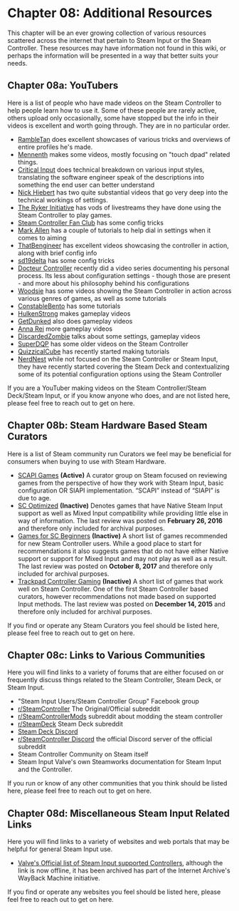 # Chapter 08: Additional Resources

This chapter will be an ever growing collection of various resources scattered across the internet that pertain to Steam Input or the Steam Controller. These resources may have information not found in this wiki, or perhaps the information will be presented in a way that better suits your needs.

## Chapter 08a: YouTubers

Here is a list of people who have made videos on the Steam Controller to help people learn how to use it. Some of these people are rarely active, others upload only occasionally, some have stopped but the info in their videos is excellent and worth going through. They are in no particular order.

* [RambleTan](https://www.youtube.com/c/rambletan) does excellent showcases of various tricks and overviews of entire profiles he's made.
* [Mennenth](https://www.youtube.com/c/mennenth) makes some videos, mostly focusing on "touch dpad" related things.
* [Critical Input](https://www.youtube.com/user/CritComposer) does technical breakdown on various input styles, translating the software engineer speak of the descriptions into something the end user can better understand
* [Nick Hiebert](https://www.youtube.com/channel/UC_B_yN5Jzd2OPvKSp-ogG2Q) has two quite substantial videos that go very deep into the technical workings of settings.
* [The Ryker Initiative](https://www.youtube.com/channel/UC6Rq0h-Z1_P8NiPTFZDwaig) has vods of livestreams they have done using the Steam Controller to play games.
* [Steam Controller Fan Club](https://www.youtube.com/channel/UCf0_gzICBuymWyniCUGWzrA) has some config tricks
* [Mark Allen](https://www.youtube.com/channel/UCC3PunEhHJDtDy9LvuukCLw) has a couple of tutorials to help dial in settings when it comes to aiming
* [ThatBengineer](https://www.youtube.com/channel/UCJnAmSJEJqTgpH57FaD1hag) has excellent videos showcasing the controller in action, along with brief config info
* [sd19delta](https://www.youtube.com/channel/UC1DUtuoQCN-cc2b3PLteNeg) has some config tricks
* [Docteur Controller](https://www.youtube.com/channel/UC1GoAgop-6tbftsU4qtpSOQ) recently did a video series documenting his personal process. Its less about configuration settings - though those are present - and more about his philosophy behind his configurations
* [Woodsie](https://www.youtube.com/user/TheDarkAlly) has some videos showing the Steam Controller in action across various genres of games, as well as some tutorials
* [ConstableBento](https://www.youtube.com/channel/UCVC5wCDSwvZwABWEPqv5mfw) has some tutorials
* [HulkenStrong](https://www.youtube.com/channel/UC3YOFnM5LFS8l0mjgotHQXA) makes gameplay videos
* [GetDunked](https://www.youtube.com/channel/UCBcATKRld-58W6Db5aBeAgQ) also does gameplay videos
* [Anna Rei](https://www.youtube.com/channel/UCZML-UtFCxDajBXALA40unQ) more gameplay videos
* [DiscardedZombie](https://www.youtube.com/user/Necrocom4) talks about some settings, gameplay videos
* [SuperDQP](https://www.youtube.com/user/SuperDQP) has some older videos on the Steam Controller
* [QuizzicalCube](https://www.youtube.com/channel/UC766xnOCoh_5BoBpGSJ1AQA) has recently started making tutorials
* [NerdNest](https://www.youtube.com/channel/UCiC38Llz5e3qR6EaQAGlWvw) while not focused on the Steam Controller or Steam Input, they have recently started covering the Steam Deck and contextualizing some of its potential configuration options using the Steam Controller

If you are a YouTuber making videos on the Steam Controller/Steam Deck/Steam Input, or if you know anyone who does, and are not listed here, please feel free to reach out to get on here.

## Chapter 08b: Steam Hardware Based Steam Curators

Here is a list of Steam community run Curators we feel may be beneficial for consumers when buying to use with Steam Hardware.

* [SCAPI Games](https://store.steampowered.com/curator/30072643/) **(Active)** A curator group on Steam focused on reviewing games from the perspective of how they work with Steam Input, basic configuration OR SIAPI implementation. “SCAPI” instead of “SIAPI” is due to age.
* [SC Optimized](https://store.steampowered.com/curator/11109760-SC-Optimized/) **(Inactive)** Denotes games that have Native Steam Input support as well as Mixed Input compatibility while providing little else in way of information. The last review was posted on **February 26, 2016** and therefore only included for archival purposes.
* [Games for SC Beginners](https://store.steampowered.com/curator/30069499-Games-for-SC-Beginners/) **(Inactive)** A short list of games recommended for new Steam Controller users. While a good place to start for recommendations it also suggests games that do not have either Native support or support for Mixed Input and may not play as well as a result. The last review was posted on **October 8, 2017** and therefore only included for archival purposes.
* [Trackpad Controller Gaming](https://store.steampowered.com/curator/11165520-Trackpad-Controller-Gaming/) **(Inactive)** A short list of games that work well on Steam Controller. One of the first Steam Controller based curators, however recommendations not made based on supported Input methods. The last review was posted on **December 14, 2015** and therefore only included for archival purposes.

If you find or operate any Steam Curators you feel should be listed here, please feel free to reach out to get on here.

## Chapter 08c: Links to Various Communities

Here you will find links to a variety of forums that are either focused on or frequently discuss things related to the Steam Controller, Steam Deck, or Steam Input.

* "Steam Input Users/Steam Controller Group" Facebook group
* [r/SteamController](https://reddit.com/r/SteamController) The Original/Official subreddit
* [r/SteamControllerMods](https://reddit.com/r/SteamControllerMods) subreddit about modding the steam controller
* [r/SteamDeck](https://reddit.com/r/SteamDeck) Steam Deck subreddit
* [Steam Deck Discord](https://discord.gg/gxHP8UCNe2)
* [r/SteamController Discord](https://discord.gg/0rbOrsYLYD69x2Sw) the official Discord server of the official subreddit
* Steam Controller Community on Steam itself
* Steam Input Valve's own Steamworks documentation for Steam Input and the Controller.

If you run or know of any other communities that you think should be listed here, please feel free to reach out to get on here.

## Chapter 08d: Miscellaneous Steam Input Related Links

Here you will find links to a variety of websites and web portals that may be helpful for general Steam Input use.

* [Valve's Official list of Steam Input supported Controllers](https://web.archive.org/web/20210302211416/https://support.steampowered.com/kb_article.php?ref=5199-TOKV-4426), although the link is now offline, it has been archived has part of the Internet Archive's WayBack Machine initiative.

If you find or operate any websites you feel should be listed here, please feel free to reach out to get on here.

